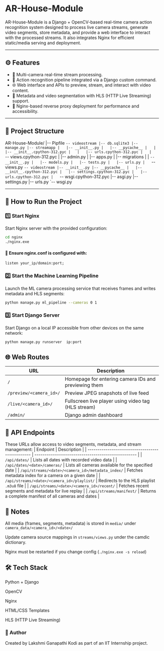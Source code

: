 # AR-House-Module

AR-House-Module is a Django + OpenCV-based real-time camera action recognition system designed to process live camera streams, generate video segments, store metadata, and provide a web interface to interact with the processed streams. It also integrates Nginx for efficient static/media serving and deployment.

---

## ⚙️ Features

- 🎥 Multi-camera real-time stream processing.
- 🧠 Action recognition pipeline integrated via a Django custom command.
- 🌐 Web interface and APIs to preview, stream, and interact with video content.
- 📁 Metadata and video segmentation with HLS (HTTP Live Streaming) support.
- 🚀 Nginx-based reverse proxy deployment for performance and accessibility.

---

## 📁 Project Structure
AR-House-Module/
|-- Pipfile
`-- videostream
    |-- db.sqlite3
    |-- manage.py
    |-- streamapp
    |   |-- __init__.py
    |   |-- __pycache__
    |   |   |-- __init__.cpython-312.pyc
    |   |   |-- urls.cpython-312.pyc
    |   |   `-- views.cpython-312.pyc
    |   |-- admin.py
    |   |-- apps.py
    |   |-- migrations
    |   |   `-- __init__.py
    |   |-- models.py
    |   |-- tests.py
    |   |-- urls.py
    |   `-- views.py
    `-- videostream
        |-- __init__.py
        |-- __pycache__
        |   |-- __init__.cpython-312.pyc
        |   |-- settings.cpython-312.pyc
        |   |-- urls.cpython-312.pyc
        |   `-- wsgi.cpython-312.pyc
        |-- asgi.py
        |-- settings.py
        |-- urls.py
        `-- wsgi.py


---

## 🧪 How to Run the Project

### 1️⃣ Start Nginx

Start Nginx server with the provided configuration:

```bash
cd nginx
./nginx.exe
```
#### 🔧 Ensure nginx.conf is configured with:
```nginx
listen your_ip/domain:port;
```
### 2️⃣ Start the Machine Learning Pipeline
Launch the ML camera processing service that receives frames and writes metadata and HLS segments:

```bash
python manage.py ml_pipeline --cameras 0 1
```
### 3️⃣ Start Django Server
Start Django on a local IP accessible from other devices on the same network:
```bash
python manage.py runserver  ip:port
```
## 🌐 Web Routes
| URL                     | Description                                          |
| ----------------------- | ---------------------------------------------------- |
| `/`                     | Homepage for entering camera IDs and previewing them |
| `/preview/<camera_id>/` | Preview JPEG snapshots of live feed                  |
| `/live/<camera_id>/`    | Fullscreen live player using video tag (HLS stream)  |
| `/admin/`               | Django admin dashboard                               |

## 📡 API Endpoints
These URLs allow access to video segments, metadata, and stream management:
| Endpoint                                          | Description                                          |
| ------------------------------------------------- | ---------------------------------------------------- |
| `/api/dates/`                                     | Lists all dates with recorded video data             |
| `/api/dates/<date>/cameras/`                      | Lists all cameras available for the specified date   |
| `/api/streams/<date>/<camera_id>/metadata_index/` | Fetches metadata index for a camera on a given date  |
| `/api/streams/<date>/<camera_id>/playlist/`       | Redirects to the HLS playlist `.m3u8` file           |
| `/api/streams/<date>/<camera_id>/recent/`         | Fetches recent segments and metadata for live replay |
| `/api/streams/manifest/`                          | Returns a complete manifest of all cameras and dates |

## 🔧 Notes
All media (frames, segments, metadata) is stored in `media/` under `camera_data/<camera_id>/<date>/`

Update camera source mappings in `streams/views.py` under the camdic dictionary.

Nginx must be restarted if you change config (`./nginx.exe -s reload`)

## 🛠️ Tech Stack
Python + Django

OpenCV

Nginx

HTML/CSS Templates

HLS (HTTP Live Streaming)

### 👤 Author
Created by Lakshmi Ganapathi Kodi as part of an IIT Internship project.
